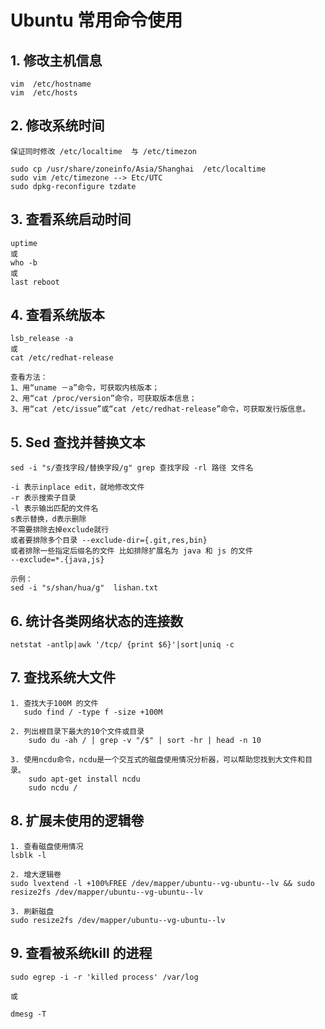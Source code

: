 # Ubuntu 常用命令使用
## 1. 修改主机信息
```shell
vim  /etc/hostname
vim  /etc/hosts
```
## 2. 修改系统时间
```shell
保证同时修改 /etc/localtime  与 /etc/timezon

sudo cp /usr/share/zoneinfo/Asia/Shanghai  /etc/localtime
sudo vim /etc/timezone --> Etc/UTC
sudo dpkg-reconfigure tzdate
```
## 3. 查看系统启动时间
```shell
uptime
或
who -b
或
last reboot
```

## 4. 查看系统版本
```text
lsb_release -a  
或 
cat /etc/redhat-release

查看方法：
1、用“uname －a”命令，可获取内核版本；
2、用“cat /proc/version”命令，可获取版本信息；
3、用“cat /etc/issue”或“cat /etc/redhat-release”命令，可获取发行版信息。
```
## 5. Sed 查找并替换文本
```text
sed -i "s/查找字段/替换字段/g" grep 查找字段 -rl 路径 文件名

-i 表示inplace edit，就地修改文件
-r 表示搜索子目录
-l 表示输出匹配的文件名
s表示替换，d表示删除
不需要排除去掉exclude就行
或者要排除多个目录 --exclude-dir={.git,res,bin}
或者排除一些指定后缀名的文件 比如排除扩展名为 java 和 js 的文件
--exclude=*.{java,js}

示例：
sed -i "s/shan/hua/g"  lishan.txt
```

## 6. 统计各类网络状态的连接数
```shell
netstat -antlp|awk '/tcp/ {print $6}'|sort|uniq -c
```

## 7. 查找系统大文件
```text
1. 查找大于100M 的文件
   sudo find / -type f -size +100M 

2. 列出根目录下最大的10个文件或目录
    sudo du -ah / | grep -v "/$" | sort -hr | head -n 10
    
3. 使用ncdu命令，ncdu是一个交互式的磁盘使用情况分析器，可以帮助您找到大文件和目录。
    sudo apt-get install ncdu 
    sudo ncdu / 
```

## 8. 扩展未使用的逻辑卷
```text
1. 查看磁盘使用情况
lsblk -l

2. 增大逻辑卷
sudo lvextend -l +100%FREE /dev/mapper/ubuntu--vg-ubuntu--lv && sudo resize2fs /dev/mapper/ubuntu--vg-ubuntu--lv

3. 刷新磁盘
sudo resize2fs /dev/mapper/ubuntu--vg-ubuntu--lv
```

## 9. 查看被系统kill 的进程
```shell
sudo egrep -i -r 'killed process' /var/log

或

dmesg -T
```